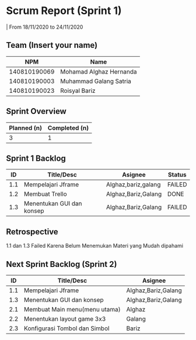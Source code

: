 # Scrum Report (Sprint 1)
| From 18/11/2020 to 24/11/2020

## Team (Insert your name)
| NPM           | Name                      |
| ------------- |---------------------------|              
| 140810190069  | Mohamad Alghaz Hernanda   |
| 140810190003  | Muhammad Galang Satria    |
| 140810190023  | Roisyal Bariz             |

## Sprint Overview
| Planned (n)   | Completed (n) |
| ------------- |-------------- |
| 3             | 1             |

## Sprint 1 Backlog

| ID  | Title/Desc | Asignee | Status |
| --- | ---------- | ------- | ------ |
| 1.1 | Mempelajari Jframe | Alghaz,bariz,galang | FAILED |
| 1.2 | Membuat Trello | Alghaz,Bariz,Galang | DONE |
| 1.3 | Menentukan GUI dan konsep | Alghaz,Bariz,Galang | FAILED |



## Retrospective 

1.1 dan 1.3 Failed Karena Belum Menemukan Materi yang Mudah dipahami
 
## Next Sprint Backlog (Sprint 2)
| ID  | Title/Desc | Asignee | 
| --- | ---------- | ------- | 
| 1.1 | Mempelajari Jframe | Alghaz,Bariz,Galang |
| 1.3 | Menentukan GUI dan konsep | Alghaz,Bariz,Galang |
| 2.1 | Membuat Main menu(menu utama) | Alghaz |
| 2.2 | Menentukan layout game 3x3 | Galang |
| 2.3 | Konfigurasi Tombol dan Simbol | Bariz |